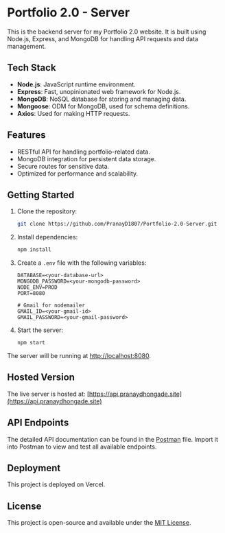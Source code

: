 # Portfolio 2.0 - Server

This is the backend server for my Portfolio 2.0 website. It is built using Node.js, Express, and MongoDB for handling API requests and data management.

## Tech Stack

- **Node.js**: JavaScript runtime environment.
- **Express**: Fast, unopinionated web framework for Node.js.
- **MongoDB**: NoSQL database for storing and managing data.
- **Mongoose**: ODM for MongoDB, used for schema definitions.
- **Axios**: Used for making HTTP requests.

## Features

- RESTful API for handling portfolio-related data.
- MongoDB integration for persistent data storage.
- Secure routes for sensitive data.
- Optimized for performance and scalability.

## Getting Started

1. Clone the repository:

   ```bash
   git clone https://github.com/PranayD1807/Portfolio-2.0-Server.git
   ```

2. Install dependencies:
   ```bash
   npm install
   ```
3. Create a `.env` file with the following variables:

   ```env
   DATABASE=<your-database-url>
   MONGODB_PASSWORD=<your-mongodb-password>
   NODE_ENV=PROD
   PORT=8080

   # Gmail for nodemailer
   GMAIL_ID=<your-gmail-id>
   GMAIL_PASSWORD=<your-gmail-password>
   ```

4. Start the server:
   ```bash
   npm start
   ```

The server will be running at [http://localhost:8080](http://localhost:8080).

## Hosted Version

The live server is hosted at: [https://api.pranaydhongade.site](https://api.pranaydhongade.site)

## API Endpoints

The detailed API documentation can be found in the [Postman](./Portfolio.postman.json) file. Import it into Postman to view and test all available endpoints.

## Deployment

This project is deployed on Vercel.

## License

This project is open-source and available under the [MIT License](./LICENSE).
